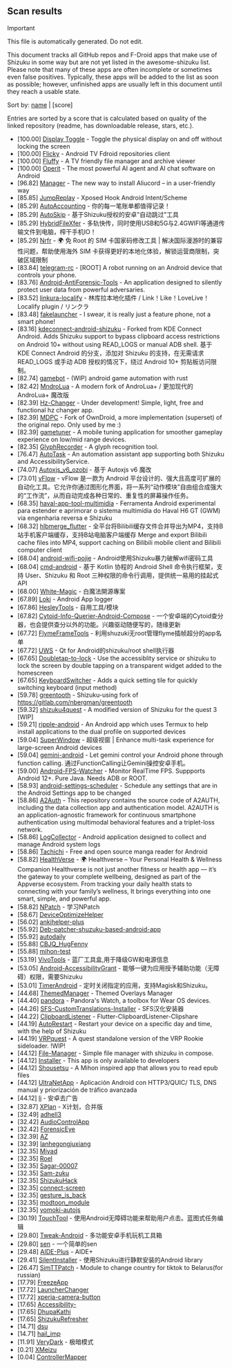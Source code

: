 ## Scan results
> [!IMPORTANT]
> This file is automatically generated. Do not edit.

This document tracks all GitHub repos and F-Droid apps that make use of Shizuku in some way but are not yet listed in the awesome-shizuku list. Please note that many of these apps are often incomplete or sometimes even false positives.
Typically, these apps will be added to the list as soon as possible; however, unfinished apps are usually left in this document until they reach a usable state.

Sort by: [name](SUMMARY.md) | [score]

Entries are sorted by a score that is calculated based on quality of the linked repository (readme, has downloadable release, stars, etc.).

 * [100.00] [Display Toggle](https://github.com/UlyssesZh/DisplayToggle) - Toggle the physical display on and off without locking the screen
 * [100.00] [Flicky](https://github.com/mlm-games/flicky) - Android TV Fdroid repositories client
 * [100.00] [Fluffy](https://github.com/mlm-games/fluffy) - A TV friendly file manager and archive viewer
 * [100.00] [Operit](https://github.com/AAswordman/Operit) - The most powerful AI agent and AI chat software on Android
 * [96.82] [Manager](https://github.com/Aliucord/Manager) - The new way to install Aliucord – in a user-friendly way
 * [85.85] [JumpReplay](https://github.com/FourTwooo/JumpReplay) - Xposed Hook Android Intent/Scheme
 * [85.29] [AutoAccounting](https://github.com/AutoAccountingOrg/AutoAccounting) - 你的每一笔账单都值得记录！
 * [85.29] [AutoSkip](https://github.com/xjunz/AutoSkip) - 基于Shizuku授权的安卓"自动跳过"工具
 * [85.29] [HybridFileXfer](https://github.com/weixiansen574/HybridFileXfer) - 多轨快传，同时使用USB和5G与2.4GWIFI等通道传输文件到电脑，榨干手机IO！
 * [85.29] [Nrfr](https://github.com/Ackites/Nrfr) - 🌍 免 Root 的 SIM 卡国家码修改工具 | 解决国际漫游时的兼容性问题，帮助使用海外 SIM 卡获得更好的本地化体验，解锁运营商限制，突破区域限制
 * [83.84] [telegram-rc](https://github.com/telegram-sms/telegram-rc) - [ROOT] A robot running on an Android device that controls your phone.
 * [83.76] [Android-AntiForensic-Tools](https://github.com/bakad3v/Android-AntiForensic-Tools) - An application designed to silently protect user data from powerful adversaries.
 * [83.52] [linkura-localify](https://github.com/ChocoLZS/linkura-localify) - 林库拉本地化插件 / Link！Like！LoveLive！Localify plugin / リンクラ
 * [83.48] [fakelauncher](https://github.com/ZH-XiJun/fakelauncher) - I swear, it is really just a feature phone, not a smart phone!
 * [83.16] [kdeconnect-android-shizuku](https://github.com/Shoukaku39/kdeconnect-android-shizuku) - Forked from KDE Connect Android. Adds Shizuku support to bypass clipboard access restrictions on Android 10+ without using READ_LOGS or manual ADB shell. 基于 KDE Connect Android 的分支，添加对 Shizuku 的支持，在无需请求 READ_LOGS 或手动 ADB 授权的情况下，绕过 Android 10+ 剪贴板访问限制。
 * [82.74] [gamebot](https://github.com/tkkcc/gamebot) - (WIP) android game automation with rust
 * [82.42] [MndroLua](https://github.com/Crescent-of-Maya/MndroLua) - A modern fork of AndroLua+ / 更加现代的 AndroLua+ 魔改版
 * [82.39] [Hz-Changer](https://github.com/MARCOS-S-S/Hz-Changer) - Under development! Simple, light, free and functional hz changer app.
 * [82.39] [MDPC](https://github.com/MrRare2/MDPC) - Fork of OwnDroid, a more implementation (superset) of the original repo. Only used by me :)
 * [82.39] [gametuner](https://github.com/varunbala2237/gametuner) - A mobile tuning application for smoother gameplay experience on low/mid range devices.
 * [82.35] [GlyphRecorder](https://github.com/aaa1115910/GlyphRecorder) - A glyph recognition tool.
 * [76.47] [AutoTask](https://github.com/xjunz/AutoTask) - An automation assistant app supporting both Shizuku and AccessibilityService.
 * [74.07] [Autoxjs_v6_ozobi](https://github.com/ozobiozobi/Autoxjs_v6_ozobi) - 基于 Autoxjs v6 魔改
 * [73.01] [vFlow](https://github.com/ChaoMixian/vFlow) - vFlow 是一款为 Android 平台设计的、强大且高度可扩展的自动化工具。它允许你通过图形化界面，将一系列“动作模块”自由组合成强大的“工作流”，从而自动完成各种日常的、重复性的屏幕操作任务。
 * [68.35] [haval-app-tool-multimidia](https://github.com/bobaoapae/haval-app-tool-multimidia) - Ferramenta Android experimental para estender e aprimorar o sistema multimídia do Haval H6 GT (GWM) via engenharia reversa e Shizuku
 * [68.32] [hlbmerge_flutter](https://github.com/molihuan/hlbmerge_flutter) - 全平台将Bilibili缓存文件合并导出为MP4，支持B站手机客户端缓存，支持B站电脑客户端缓存 Merge and export Bilibili cache files into MP4, support caching on Bilibili mobile client and Bilibili computer client
 * [68.04] [android-wifi-pojie](https://github.com/bszapp/android-wifi-pojie) - Android使用Shizuku暴力破解wifi密码工具
 * [68.04] [cmd-android](https://github.com/niki914/cmd-android) - 基于 Kotlin 协程的 Android Shell 命令执行框架，支持 User、Shizuku 和 Root 三种权限的命令行调用，提供统一易用的挂起式 API
 * [68.00] [White-Magic](https://github.com/KennyYang0726/White-Magic) - 白魔法開源專案
 * [67.89] [Loki](https://github.com/trinadhthatakula/Loki) - Android App logger
 * [67.86] [HesleyTools](https://github.com/ldh-star/HesleyTools) - 自用工具/模块
 * [67.82] [Cytoid-Info-Querier-Android-Compose](https://github.com/Lyneon/Cytoid-Info-Querier-Android-Compose) - 一个安卓端的Cytoid查分器，也会提供查分以外的功能。兴趣驱动随便写的，随缘更新
 * [67.72] [FlymeFrameTools](https://github.com/Ruyue-Kinsenka/FlymeFrameTools) - 利用shuzuki无root管理flyme插帧超分的app名单
 * [67.72] [UWS](https://github.com/UWillno/UWS) - Qt for Android的shizuku/root shell执行器
 * [67.65] [Doubletap-to-lock](https://github.com/albertcamus344/Doubletap-to-lock) - Use the accessiblity service or shizuku to lock the screen by double tapping on a transparent widget added to the homescreen
 * [67.65] [KeyboardSwitcher](https://github.com/SgLy/KeyboardSwitcher) - Adds a quick setting tile for quickly switching keyboard (input method)
 * [59.78] [greentooth](https://github.com/qwerty12/greentooth) - Shizuku-using fork of https://gitlab.com/nbergman/greentooth
 * [59.32] [shizuku4quest](https://github.com/metalex201/shizuku4quest) - A modified version of Shizuku for the quest 3 [WIP]
 * [59.21] [ripple-android](https://github.com/husmus00/ripple-android) - An Android app which uses Termux to help install applications to the dual profile on supported devices
 * [59.04] [SuperWindow](https://github.com/eiyooooo/SuperWindow) - 超级视窗 | Enhance multi-task experience for large-screen Android devices
 * [59.04] [gemini-android](https://github.com/niki914/gemini-android) - Let gemini control your Android phone through function calling. 通过FunctionCalling让Gemini操控安卓手机。
 * [59.00] [Android-FPS-Watcher](https://github.com/WuDi-ZhanShen/Android-FPS-Watcher) - Monitor RealTime FPS. Suppports Android 12+. Pure Java. Needs ADB or ROOT.
 * [58.93] [android-settings-scheduler](https://github.com/Turtlepaw/android-settings-scheduler) - Schedule any settings that are in the Android Settings app to be changed
 * [58.86] [A2Auth](https://github.com/tangguiyuan/A2Auth) - This repository contains the source code of A2AUTH, including the data collection app and authentication model. A2AUTH is an application-agnostic framework for continuous smartphone authentication using multimodal behavioral features and a triplet-loss network.
 * [58.86] [LogCollector](https://github.com/thekosa/LogCollector) - Android application designed to collect and manage Android system logs
 * [58.86] [Tachichi](https://github.com/TetoGami/Tachichi) - Free and open source manga reader for Android
 * [58.82] [HealthVerse](https://github.com/sm1developer/HealthVerse) - 🌍 Healthverse – Your Personal Health & Wellness Companion  Healthverse is not just another fitness or health app — it’s the gateway to your complete wellbeing, designed as part of the Appverse ecosystem. From tracking your daily health stats to connecting with your family’s wellness, It brings everything into one smart, simple, and powerful app. 
 * [58.82] [NPatch](https://github.com/javaeryang/NPatch) - 学习NPatch
 * [58.67] [DeviceOptimizeHelper](https://github.com/sbmatch/DeviceOptimizeHelper)
 * [56.02] [ankihelper-plus](https://github.com/huhuswei/ankihelper-plus)
 * [55.92] [Deb-patcher-shuzuku-based-android-app](https://github.com/sayed2174/Deb-patcher-shuzuku-based-android-app)
 * [55.92] [autodaily](https://github.com/ParadiseZ/autodaily)
 * [55.88] [CBJQ_HugFenny](https://github.com/LiuJiewenTT/CBJQ_HugFenny)
 * [55.88] [mihon-test](https://github.com/kevin930321/mihon-test)
 * [53.19] [VivoTools](https://github.com/ItosEO/VivoTools) - 蓝厂工具盒,用于降级GW和电源信息
 * [53.05] [Android-AccessibilityGrant](https://github.com/MagicianGuo/Android-AccessibilityGrant) - 能够一键为应用授予辅助功能（无障碍）权限，需要Shizuku
 * [53.01] [TimerAndroid](https://github.com/HNIdesu/TimerAndroid) - 定时关闭指定的应用，支持Magisk和Shizuku。
 * [44.68] [ThemedManager](https://github.com/Osanosa/ThemedManager) - Themed Overlays Manager
 * [44.40] [pandora](https://github.com/maisymoe/pandora) - Pandora's Watch, a toolbox for Wear OS devices.
 * [44.26] [SFS-CustomTranslations-Installer](https://github.com/youfeng11/SFS-CustomTranslations-Installer) - SFS汉化安装器
 * [44.22] [ClipboardListener](https://github.com/aa2013/ClipboardListener) - Flutter-ClipboardListener-Clipshare
 * [44.19] [AutoRestart](https://github.com/madkarmaa/AutoRestart) - Restart your device on a specific day and time, with the help of Shizuku
 * [44.19] [VRPquest](https://github.com/JarJarBlinkz/VRPquest) - A quest standalone version of the VRP Rookie sideloader.  !WIP!
 * [44.12] [File-Manager](https://github.com/abusaeed-shuvo/File-Manager) - Simple file manager with shizuku in compose.
 * [44.12] [Installer](https://github.com/huidoudour/Installer) - This app is only available to developers
 * [44.12] [Shousetsu](https://github.com/TunaConnoisseur/Shousetsu) - A Mihon inspired app that allows you to read epub files
 * [44.12] [UltraNetApp](https://github.com/ezequielee92-bot/UltraNetApp) - Aplicación Android con HTTP3/QUIC/ TLS, DNS manual y priorización de tráfico avanzada
 * [44.12] [li](https://github.com/lousli/li) - 安卓去广告
 * [32.87] [XPlan](https://github.com/ItosEO/XPlan) - X计划，合并版
 * [32.49] [adhell3](https://github.com/pascua28/adhell3)
 * [32.42] [AudioControlApp](https://github.com/SwastikChamp2/AudioControlApp)
 * [32.42] [ForensicEye](https://github.com/flxholle/ForensicEye)
 * [32.39] [AZ](https://github.com/awiptk/AZ)
 * [32.39] [lanhegongjuxiang](https://github.com/miounet11/lanhegongjuxiang)
 * [32.35] [Miyad](https://github.com/skbidan22-arch/Miyad)
 * [32.35] [Roel](https://github.com/roelcamiso3-cell/Roel)
 * [32.35] [Sagar-00007](https://github.com/rsagarrathva-code/Sagar-00007)
 * [32.35] [Sam-zuku](https://github.com/Itsfitts/Sam-zuku)
 * [32.35] [ShizukuHack](https://github.com/EduardoA3677/ShizukuHack)
 * [32.35] [connect-screen](https://github.com/sherylynn/connect-screen)
 * [32.35] [gesture_is_back](https://github.com/amrabdelhameeed/gesture_is_back)
 * [32.35] [modtoon_module](https://github.com/Inhaleoxygen/modtoon_module)
 * [32.35] [yomoki-autojs](https://github.com/fanyuLXZ/yomoki-autojs)
 * [30.19] [TouchTool](https://github.com/mr-bogey/TouchTool) - 使用Android无障碍功能来帮助用户点击。蓝图式任务编辑
 * [29.80] [Tweak-Android](https://github.com/lumkit/Tweak-Android) - 多功能安卓手机玩机工具箱
 * [29.80] [sen](https://github.com/Fansirsqi/sen) - 一个简单的sen
 * [29.48] [AIDE-Plus](https://github.com/2659170494/AIDE-Plus) - AIDE+
 * [29.41] [SilentInstaller](https://github.com/MiyazKaori/SilentInstaller) - 使用Shizuku进行静默安装的Android library
 * [26.47] [SimTTPatch](https://github.com/RecodeLiner/SimTTPatch) - Module to change country for tiktok to Belarus(for russian)
 * [17.79] [FreezeApp](https://github.com/JuneLeo/FreezeApp)
 * [17.72] [LauncherChanger](https://github.com/Samuel095383/LauncherChanger)
 * [17.72] [xperia-camera-button](https://github.com/aaronkh/xperia-camera-button)
 * [17.65] [Accessibility-](https://github.com/nai559/Accessibility-)
 * [17.65] [DhupaKathi](https://github.com/chankruze/DhupaKathi)
 * [17.65] [ShizukuRefresher](https://github.com/lyr341/ShizukuRefresher)
 * [14.71] [dsu](https://github.com/tenesikorea/dsu)
 * [14.71] [hail_imp](https://github.com/oneposs/hail_imp)
 * [11.91] [VeryDark](https://github.com/wkbin/VeryDark) - 极暗模式
 * [0.21] [XMeizu](https://github.com/ItosEO/XMeizu)
 * [0.04] [ControllerMapper](https://github.com/anhquan7826/ControllerMapper)
